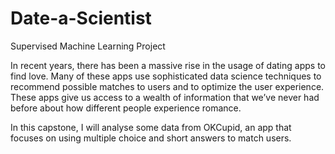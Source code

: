 # Date-a-Scientist
Supervised Machine Learning Project


In recent years, there has been a massive rise in the usage of dating apps to find love. 
Many of these apps use sophisticated data science techniques to recommend possible matches to users and to optimize the user experience. 
These apps give us access to a wealth of information that we’ve never had before about how different people experience romance.


In this capstone, I will analyse some data from OKCupid, an app that focuses on using multiple choice and short answers to match users.
